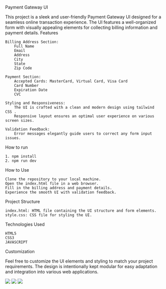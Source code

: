 Payment Gateway UI

This project is a sleek and user-friendly Payment Gateway UI designed for a seamless online transaction experience. The UI features a well-organized form with visually appealing elements for collecting billing information and payment details.
Features

    Billing Address Section:
        Full Name
        Email
        Address
        City
        State
        Zip Code

    Payment Section:
        Accepted Cards: MasterCard, Virtual Card, Visa Card
        Card Number
        Expiration Date
        CVC

    Styling and Responsiveness:
        The UI is crafted with a clean and modern design using tailwind CSS .
        Responsive layout ensures an optimal user experience on various screen sizes.

    Validation Feedback:
        Error messages elegantly guide users to correct any form input issues.

How to run
    
    1. npm install
    2. npm run dev


How to Use

    Clone the repository to your local machine.
    Open the index.html file in a web browser.
    Fill in the billing address and payment details.
    Experience the smooth UI with validation feedback.

Project Structure

    index.html: HTML file containing the UI structure and form elements.
    style.css: CSS file for styling the UI.

Technologies Used

    HTML5
    CSS3
    JAVASCRIPT

Customization

Feel free to customize the UI elements and styling to match your project requirements. The design is intentionally kept modular for easy adaptation and integration into various web applications.


<img src="https://media.discordapp.net/attachments/1115163012937039994/1188104368206135326/image.png?ex=65994f6b&is=6586da6b&hm=39e8051dd752e327a8acb933327b7d7e1cbf399bb30f580878645c7b8fd092c3&=&format=webp&quality=lossless&width=1373&height=676" />
<img src="https://media.discordapp.net/attachments/1115163012937039994/1188066366339698688/image.png?ex=65992c06&is=6586b706&hm=de406c6ac8059a080704d9ff65f7aa9e0e8ff2b428c9c97f1340a89efc7621b4&=&format=webp&quality=lossless" />
<img src="https://media.discordapp.net/attachments/1115163012937039994/1188104174764834826/image.png?ex=65994f3d&is=6586da3d&hm=7e120b51c5679d0cc921872f075fdde07306083504a99505abb50c5d97cfd8c0&=&format=webp&quality=lossless" />